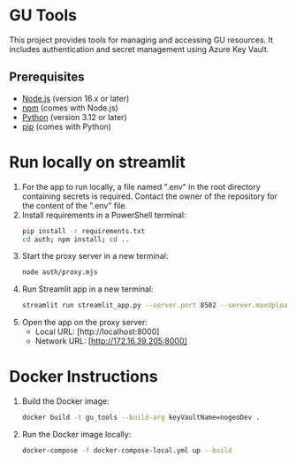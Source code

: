 # GU Tools
This project provides tools for managing and accessing GU resources. It includes authentication and secret management using Azure Key Vault.

## Prerequisites
- [Node.js](https://nodejs.org/) (version 16.x or later)
- [npm](https://www.npmjs.com/) (comes with Node.js)
- [Python](https://www.python.org/) (version 3.12 or later)
- [pip](https://pip.pypa.io/en/stable/) (comes with Python)

# Run locally on streamlit
1. For the app to run locally, a file named ".env" in the root directory containing secrets is required. Contact the owner of the repository for the content of the ".env" file.
2. Install requirements in a PowerShell terminal:
    ```sh
    pip install -r requirements.txt
    cd auth; npm install; cd ..
    ```
3. Start the proxy server in a new terminal:
    ```sh
    node auth/proxy.mjs
    ```
4. Run Streamlit app in a new terminal:
    ```sh
    streamlit run streamlit_app.py --server.port 8502 --server.maxUploadSize 500
    ```
5. Open the app on the proxy server:
    - Local URL: [http://localhost:8000]
    - Network URL: [http://172.16.39.205:8000]

# Docker Instructions
1. Build the Docker image:
    ```sh
    docker build -t gu_tools --build-arg keyVaultName=nogeoDev .
    ```
2. Run the Docker image locally:
    ```sh
    docker-compose -f docker-compose-local.yml up --build
    ```